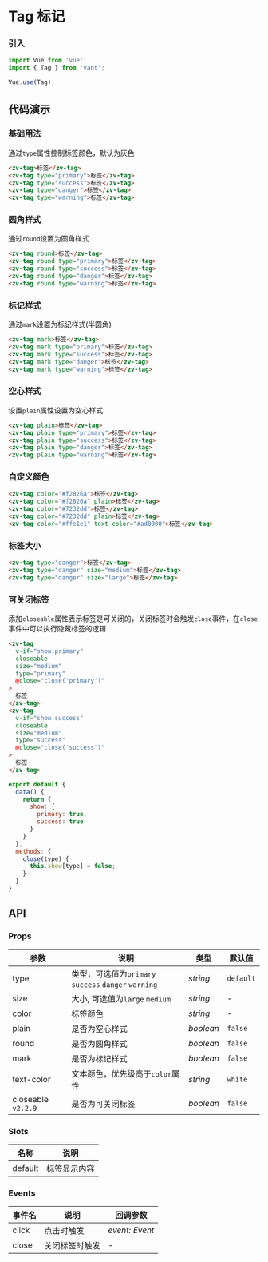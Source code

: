 # Tag 标记

### 引入

```js
import Vue from 'vue';
import { Tag } from 'vant';

Vue.use(Tag);
```

## 代码演示

### 基础用法

通过`type`属性控制标签颜色，默认为灰色

```html
<zv-tag>标签</zv-tag>
<zv-tag type="primary">标签</zv-tag>
<zv-tag type="success">标签</zv-tag>
<zv-tag type="danger">标签</zv-tag>
<zv-tag type="warning">标签</zv-tag>
```

### 圆角样式

通过`round`设置为圆角样式

```html
<zv-tag round>标签</zv-tag>
<zv-tag round type="primary">标签</zv-tag>
<zv-tag round type="success">标签</zv-tag>
<zv-tag round type="danger">标签</zv-tag>
<zv-tag round type="warning">标签</zv-tag>
```

### 标记样式

通过`mark`设置为标记样式(半圆角)

```html
<zv-tag mark>标签</zv-tag>
<zv-tag mark type="primary">标签</zv-tag>
<zv-tag mark type="success">标签</zv-tag>
<zv-tag mark type="danger">标签</zv-tag>
<zv-tag mark type="warning">标签</zv-tag>
```

### 空心样式

设置`plain`属性设置为空心样式

```html
<zv-tag plain>标签</zv-tag>
<zv-tag plain type="primary">标签</zv-tag>
<zv-tag plain type="success">标签</zv-tag>
<zv-tag plain type="danger">标签</zv-tag>
<zv-tag plain type="warning">标签</zv-tag>
```

### 自定义颜色

```html
<zv-tag color="#f2826a">标签</zv-tag>
<zv-tag color="#f2826a" plain>标签</zv-tag>
<zv-tag color="#7232dd">标签</zv-tag>
<zv-tag color="#7232dd" plain>标签</zv-tag>
<zv-tag color="#ffe1e1" text-color="#ad0000">标签</zv-tag>
```

### 标签大小

```html
<zv-tag type="danger">标签</zv-tag>
<zv-tag type="danger" size="medium">标签</zv-tag>
<zv-tag type="danger" size="large">标签</zv-tag>
```

### 可关闭标签

添加`closeable`属性表示标签是可关闭的，关闭标签时会触发`close`事件，在`close`事件中可以执行隐藏标签的逻辑

```html
<zv-tag
  v-if="show.primary"
  closeable
  size="medium"
  type="primary"
  @close="close('primary')"
>
  标签
</zv-tag>
<zv-tag
  v-if="show.success"
  closeable
  size="medium"
  type="success"
  @close="close('success')"
>
  标签
</zv-tag>
```

```js
export default {
  data() {
    return {
      show: {
        primary: true,
        success: true
      }
    }
  },
  methods: {
    close(type) {
      this.show[type] = false;
    }
  }
}
```

## API

### Props

| 参数 | 说明 | 类型 | 默认值 |
|------|------|------|------|
| type | 类型，可选值为`primary` `success` `danger` `warning` | *string* | `default` |
| size | 大小, 可选值为`large` `medium` | *string* | - |
| color | 标签颜色 | *string* | - |
| plain | 是否为空心样式 | *boolean* | `false` |
| round | 是否为圆角样式 | *boolean* | `false` |
| mark | 是否为标记样式 | *boolean* | `false` |
| text-color | 文本颜色，优先级高于`color`属性 | *string* | `white` |
| closeable `v2.2.9` | 是否为可关闭标签 | *boolean* | `false` |

### Slots

| 名称 | 说明 |
|------|------|
| default | 标签显示内容 |

### Events

| 事件名 | 说明 | 回调参数 |
|------|------|------|
| click | 点击时触发 | *event: Event* |
| close | 关闭标签时触发 | - |
